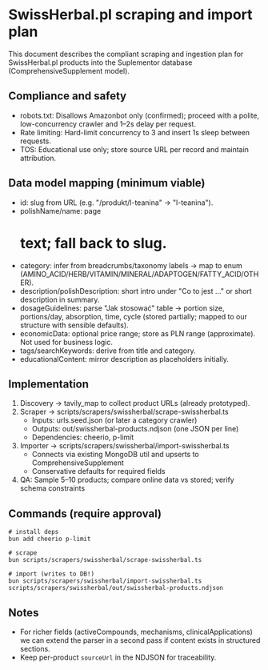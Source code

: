 # SwissHerbal.pl scraping and import plan

This document describes the compliant scraping and ingestion plan for SwissHerbal.pl products into the Suplementor database (ComprehensiveSupplement model).

## Compliance and safety
- robots.txt: Disallows Amazonbot only (confirmed); proceed with a polite, low-concurrency crawler and 1–2s delay per request.
- Rate limiting: Hard-limit concurrency to 3 and insert 1s sleep between requests.
- TOS: Educational use only; store source URL per record and maintain attribution.

## Data model mapping (minimum viable)
- id: slug from URL (e.g. "/produkt/l-teanina" → "l-teanina").
- polishName/name: page <h1> text; fall back to slug.
- category: infer from breadcrumbs/taxonomy labels → map to enum (AMINO_ACID/HERB/VITAMIN/MINERAL/ADAPTOGEN/FATTY_ACID/OTHER).
- description/polishDescription: short intro under "Co to jest …" or short description in summary.
- dosageGuidelines: parse "Jak stosować" table → portion size, portions/day, absorption, time, cycle (stored partially; mapped to our structure with sensible defaults).
- economicData: optional price range; store as PLN range (approximate). Not used for business logic.
- tags/searchKeywords: derive from title and category.
- educationalContent: mirror description as placeholders initially.

## Implementation
1) Discovery → tavily_map to collect product URLs (already prototyped).
2) Scraper → scripts/scrapers/swissherbal/scrape-swissherbal.ts
   - Inputs: urls.seed.json (or later a category crawler)
   - Outputs: out/swissherbal-products.ndjson (one JSON per line)
   - Dependencies: cheerio, p-limit
3) Importer → scripts/scrapers/swissherbal/import-swissherbal.ts
   - Connects via existing MongoDB util and upserts to ComprehensiveSupplement
   - Conservative defaults for required fields
4) QA: Sample 5–10 products; compare online data vs stored; verify schema constraints

## Commands (require approval)
```
# install deps
bun add cheerio p-limit

# scrape
bun scripts/scrapers/swissherbal/scrape-swissherbal.ts

# import (writes to DB!)
bun scripts/scrapers/swissherbal/import-swissherbal.ts scripts/scrapers/swissherbal/out/swissherbal-products.ndjson
```

## Notes
- For richer fields (activeCompounds, mechanisms, clinicalApplications) we can extend the parser in a second pass if content exists in structured sections.
- Keep per-product `sourceUrl` in the NDJSON for traceability.

